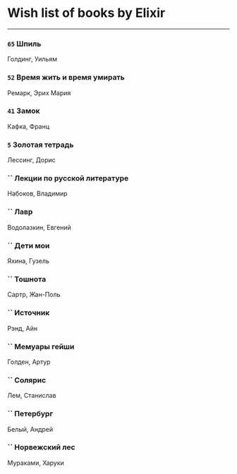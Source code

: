 # Wish list of books by Elixir
---

### `65` Шпиль
Голдинг, Уильям

### `52` Время жить и время умирать
Ремарк, Эрих Мария

### `41` Замок
Кафка, Франц

### `5` Золотая тетрадь
Лессинг, Дорис

### `` Лекции по русской литературе
Набоков, Владимир

### `` Лавр
Водолазкин, Евгений

### `` Дети мои
Яхина, Гузель

### `` Тошнота
Сартр, Жан-Поль

### `` Источник
Рэнд, Айн

### `` Мемуары гейши
Голден, Артур

### `` Солярис
Лем, Станислав

### `` Петербург
Белый, Андрей

### `` Норвежский лес
Мураками, Харуки

